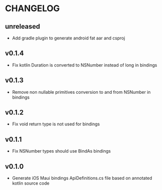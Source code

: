 # CHANGELOG

## unreleased

- Add gradle plugin to generate android fat aar and csproj

## v0.1.4

- Fix kotlin Duration is converted to NSNumber instead of long in bindings

## v0.1.3

- Remove non nullable primitives conversion to and from NSNumber in bindings

## v0.1.2

- Fix void return type is not used for bindings

## v0.1.1

- Fix NSNumber types should use BindAs bindings

## v0.1.0

- Generate iOS Maui bindings ApiDefinitions.cs file based on annotated kotlin source code
